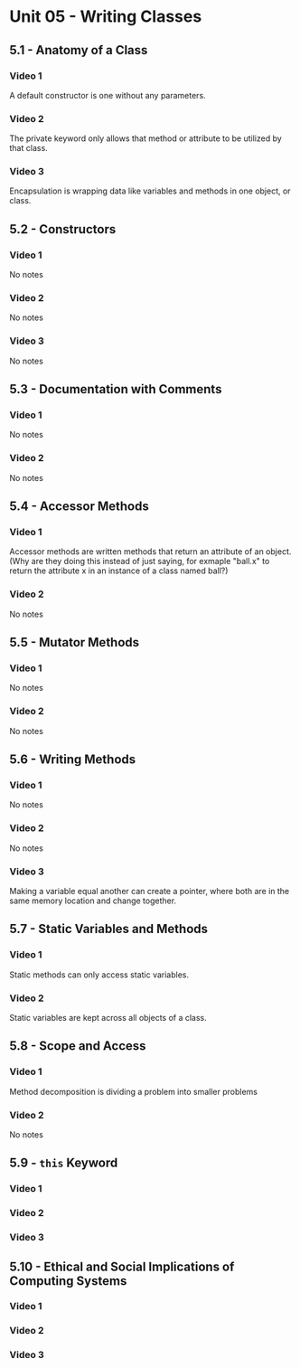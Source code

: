 # Unit 05 - Writing Classes
## 5.1 - Anatomy of a Class
### Video 1
A default constructor is one without any parameters.
### Video 2
The private keyword only allows that method or attribute to be utilized by that class.
### Video 3
Encapsulation is wrapping data like variables and methods in one object, or class.
## 5.2 - Constructors
### Video 1
No notes
### Video 2
No notes
### Video 3
No notes
## 5.3 - Documentation with Comments
### Video 1
No notes
### Video 2
No notes
## 5.4 - Accessor Methods
### Video 1
Accessor methods are written methods that return an attribute of an object. (Why are they doing this instead of just saying, for exmaple "ball.x" to return the attribute x in an instance of a class named ball?)
### Video 2
No notes
## 5.5 - Mutator Methods
### Video 1
No notes
### Video 2
No notes
## 5.6 - Writing Methods
### Video 1
No notes
### Video 2
No notes
### Video 3
Making a variable equal another can create a pointer, where both are in the same memory location and change together.
## 5.7 - Static Variables and Methods
### Video 1
Static methods can only access static variables.
### Video 2
Static variables are kept across all objects of a class.
## 5.8 - Scope and Access
### Video 1
Method decomposition is dividing a problem into smaller problems
### Video 2
No notes
## 5.9 - `this` Keyword
### Video 1

### Video 2

### Video 3

## 5.10 - Ethical and Social Implications of Computing Systems
### Video 1

### Video 2

### Video 3
